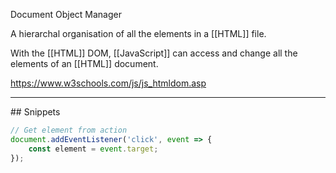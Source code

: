 Document Object Manager

A hierarchal organisation of all the elements in a [[HTML]] file.

With the [[HTML]] DOM, [[JavaScript]] can access and change all the elements of an [[HTML]] document.

https://www.w3schools.com/js/js_htmldom.asp

<hr>
## Snippets

```JavaScript
// Get element from action
document.addEventListener('click', event => {
	const element = event.target;
});
```